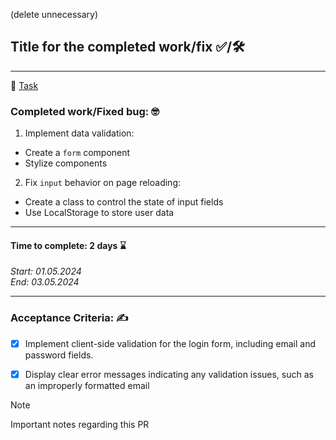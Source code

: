 (delete unnecessary)

## Title for the completed work/fix ✅/🛠
---

📌 [Task](https://404team.atlassian.net/browse/EA-9?atlOrigin=eyJpIjoiOTgyYmFjNWI4ZjI1NGFjNzg3MzhmNmE0ZTNmNjAzMGEiLCJwIjoiaiJ9)

### Сompleted work/Fixed bug: 🤓
1. Implement data validation:
 - Сreate a `form` component
 - Stylize components
2. Fix `input` behavior on page reloading:
 - Create a class to control the state of input fields
 - Use LocalStorage to store user data

---
#### Time to complete: 2 days ⌛️
_Start: 01.05.2024_ \
_End: 03.05.2024_

---
### Acceptance Criteria: ✍️ 
 - [x] Implement client-side validation for the login form, including email and password fields.

 - [x] Display clear error messages indicating any validation issues, such as an improperly formatted email

> [!NOTE]
> Important notes regarding this PR
